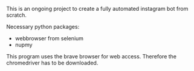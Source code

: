 This is an ongoing project to create a fully automated instagram bot from scratch.

Necessary python packages:
- webbrowser from selenium
- nupmy

This program uses the brave browser for web access. Therefore the chromedriver has to be downloaded.

